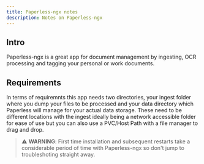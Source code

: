 ```yaml
---
title: Paperless-ngx notes
description: Notes on Paperless-ngx
---
```

## Intro

Paperless-ngx is a great app for document management by ingesting, OCR processing and tagging your personal or work documents.

## Requirements

In terms of requiremnts this app needs two directories, your ingest folder where you dump your files to be processed and your data directory which Paperless will manage for your actual data storage. These need to be different locations with the ingest ideally being a network accessible folder for ease of use but you can also use a PVC/Host Path with a file manager to drag and drop.

> ⚠️ **WARNING**: First time installation and subsequent restarts take a considerable period of time with Paperless-ngx so don't jump to troubleshoting straight away.
